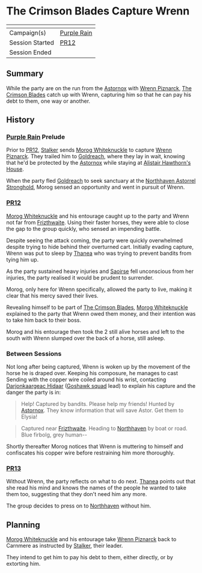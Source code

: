 # The Crimson Blades Capture Wrenn

| []() | |
| --- | --- |
| Campaign(s) | [Purple Rain](../purple-rain.md) |
| Session Started | [PR12](../sessions.md/PR12.md) |
| Session Ended | |

## Summary

While the party are on the run from the [Astornox](../../../astarus/civilisations/kingdom-of-astor/organisations/astornox/astornox.md) with [Wrenn Piznarck](../../../astarus/people/wrenn-piznarck.md), [The Crimson Blades](../../../astarus/civilisations/kingdom-of-astor/organisations/the-crimson-blades.md) catch up with Wrenn, capturing him so that he can pay his debt to them, one way or another.

## History

### [Purple Rain](../purple-rain.md) Prelude

Prior to [PR12](../sessions.md/PR12.md), [Stalker](../../../astarus/people/stalker.md) sends [Morog Whiteknuckle](../../../astarus/people/morog-whiteknuckle.md) to capture [Wrenn Piznarck](../../../astarus/people/wrenn-piznarck.md). They trailed him to [Goldreach](../../../astarus/civilisations/kingdom-of-astor/settlements/goldreach/README.md), where they lay in wait, knowing that he'd be protected by the [Astornox](../../../astarus/civilisations/kingdom-of-astor/organisations/astornox/astornox.md) while staying at [Alistair Hawthorn's House](../../../astarus/civilisations/kingdom-of-astor/settlements/goldreach/places/alistair-hawthorns-house.md).

When the party fled [Goldreach](../../../astarus/civilisations/kingdom-of-astor/settlements/goldreach/README.md) to seek sanctuary at the [Northhaven Astorrel Stronghold](../../../astarus/places/strongholds/northhaven-astorrel-stronghold.md), Morog sensed an opportunity and went in pursuit of Wrenn.

### [PR12](../sessions.md/PR12.md)

[Morog Whiteknuckle](../../../astarus/people/morog-whiteknuckle.md) and his entourage caught up to the party and Wrenn not far from [Frizthwaite](../../../astarus/places/villages/frizthwaite.md). Using their faster horses, they were able to close the gap to the group quickly, who sensed an impending battle.

Despite seeing the attack coming, the party were quickly overwhelmed despite trying to hide behind their overturned cart. Initially evading capture, Wrenn was put to sleep by [Thanea](../../../astarus/people/thanea.md) who was trying to prevent bandits from tying him up.

As the party sustained heavy injuries and [Saoirse](../../../astarus/people/saoirse.md) fell unconscious from her injuries, the party realised it would be prudent to surrender.

Morog, only here for Wrenn specifically, allowed the party to live, making it clear that his mercy saved their lives.

Revealing himself to be part of [The Crimson Blades](../../../astarus/civilisations/kingdom-of-astor/organisations/the-crimson-blades.md), [Morog Whiteknuckle](../../../astarus/people/morog-whiteknuckle.md) explained to the party that Wrenn owed them money, and their intention was to take him back to their boss.

Morog and his entourage then took the 2 still alive horses and left to the south with Wrenn slumped over the back of a horse, still asleep.

### Between Sessions

Not long after being captured, Wrenn is woken up by the movement of the horse he is draped over. Keeping his composure, he manages to cast Sending with the copper wire coiled around his wrist, contacting [Darjonkaargeac Hidaar](../../../astarus/people/darjonkaargeac-hidaar.md) ([Goshawk squad](../../../astarus/civilisations/kingdom-of-astor/organisations/astorrel/squads/goshawk.md) lead) to explain his capture and the danger the party is in:

> Help! Captured by bandits. Please help my friends! Hunted by [Astornox](../../../astarus/civilisations/kingdom-of-astor/organisations/astornox/astornox.md). They know information that will save Astor. Get them to Elysia!

> Captured near [Frizthwaite](../../../astarus/places/villages/frizthwaite.md). Heading to [Northhaven](../../../astarus/places/cities/northhaven.md) by boat or road. Blue firbolg, grey human--

Shortly thereafter Morog notices that Wrenn is muttering to himself and confiscates his copper wire before restraining him more thoroughly.

### [PR13](../sessions.md/PR13.md)

Without Wrenn, the party reflects on what to do next. [Thanea](../../../astarus/people/thanea.md) points out that she read his mind and knows the names of the people he wanted to take them too, suggesting that they don't need him any more.

The group decides to press on to [Northhaven](../../../astarus/places/cities/northhaven.md) without him.

## Planning

[Morog Whiteknuckle](../../../astarus/people/morog-whiteknuckle.md) and his entourage take [Wrenn Piznarck](../../../astarus/people/wrenn-piznarck.md) back to Carnmere as instructed by [Stalker](../../../astarus/people/stalker.md), their leader.

They intend to get him to pay his debt to them, either directly, or by extorting him.
